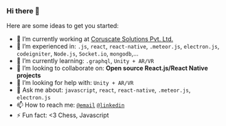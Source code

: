 ### Hi there 👋
Here are some ideas to get you started:

- 🏢 I’m currently working at [Coruscate Solutions Pvt. Ltd.](https://www.coruscate.com/)
- 🔭 I’m experienced in: `.js`, `react`, `react-native`, `.meteor.js`, `electron.js`, `codeigniter`, `Node.js`, `Socket.io`, `mongodb`,...
- 🌱 I’m currently learning: `.graphql`, `Unity + AR/VR`
- 👯 I’m looking to collaborate on: **Open source React.js/React Native projects**
- 🤔 I’m looking for help with: `Unity + AR/VR`
- 💬 Ask me about: `javascript`, `react`, `react-native`, `.meteor.js`, `electron.js`
- 📫 How to reach me:  [`@email`](mailto:ravisojitra79@gmail.com) [`@linkedin`](https://www.linkedin.com/in/ravisojitra/)
- ⚡ Fun fact: <3 Chess, Javascript
